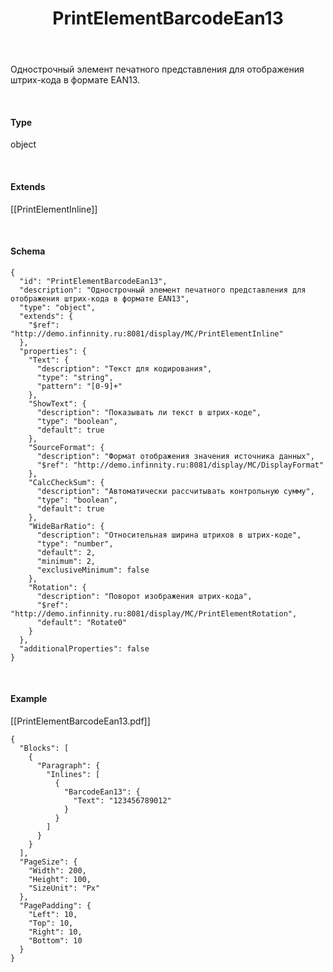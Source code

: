 ﻿---
layout: default
title: PrintElementBarcodeEan13
position: 9
categories: 
tags: 
---

Однострочный элемент печатного представления для отображения штрих-кода в формате EAN13.

   

#### Type

object

   

#### Extends

[[PrintElementInline]]

   

#### Schema

```
{
  "id": "PrintElementBarcodeEan13",
  "description": "Однострочный элемент печатного представления для отображения штрих-кода в формате EAN13",
  "type": "object",
  "extends": {
    "$ref": "http://demo.infinnity.ru:8081/display/MC/PrintElementInline"
  },
  "properties": {
    "Text": {
      "description": "Текст для кодирования",
      "type": "string",
      "pattern": "[0-9]+"
    },
    "ShowText": {
      "description": "Показывать ли текст в штрих-коде",
      "type": "boolean",
      "default": true
    },
    "SourceFormat": {
      "description": "Формат отображения значения источника данных",
      "$ref": "http://demo.infinnity.ru:8081/display/MC/DisplayFormat"
    },
    "CalcCheckSum": {
      "description": "Автоматически рассчитывать контрольную сумму",
      "type": "boolean",
      "default": true
    },
    "WideBarRatio": {
      "description": "Относительная ширина штрихов в штрих-коде",
      "type": "number",
      "default": 2,
      "minimum": 2,
      "exclusiveMinimum": false
    },
    "Rotation": {
      "description": "Поворот изображения штрих-кода",
      "$ref": "http://demo.infinnity.ru:8081/display/MC/PrintElementRotation",
      "default": "Rotate0"
    }
  },
  "additionalProperties": false
}
```

   

#### Example

[[PrintElementBarcodeEan13.pdf]]

```
{
  "Blocks": [
    {
      "Paragraph": {
        "Inlines": [
          {
            "BarcodeEan13": {
              "Text": "123456789012"
            }
          }
        ]
      }
    }
  ],
  "PageSize": {
    "Width": 200,
    "Height": 100,
    "SizeUnit": "Px"
  },
  "PagePadding": {
    "Left": 10,
    "Top": 10,
    "Right": 10,
    "Bottom": 10
  }
}
```

 

 

